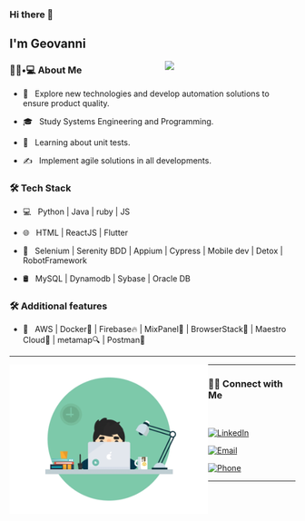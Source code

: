 ### Hi there 👋<h2> I'm Geovanni</h2>

<img align='right' src="https://media.giphy.com/media/M9gbBd9nbDrOTu1Mqx/giphy.gif" width="230">

<h3> 👨🏻•💻 About Me </h3>



- 🤔 &nbsp; Explore new technologies and develop automation solutions to ensure product quality.

- 🎓 &nbsp; Study Systems Engineering and Programming.

- 🌱 &nbsp; Learning about unit tests.

- ✍️ &nbsp;  Implement agile solutions in all developments.



<h3>🛠 Tech Stack</h3>



- 💻 &nbsp; Python | Java | ruby | JS 

- 🌐 &nbsp; HTML   | ReactJS | Flutter

- 🤖 &nbsp; Selenium | Serenity BDD | Appium | Cypress | Mobile dev | Detox | RobotFramework

- 🛢 &nbsp; MySQL | Dynamodb | Sybase | Oracle DB 

<!--



- 🔧 &nbsp; Git | Markdown | Selenium | Tidyverse

- 🖥 &nbsp; Illustrator| Photoshop | InDesign

-->



<h3>🛠 Additional features</h3>

- 🔧 &nbsp; AWS | Docker🐳 | Firebase🔥 | MixPanel📡 | BrowserStack📱 | Maestro Cloud📲 | metamap🔍  | Postman📳

<hr>

<img src="https://github.com/nirala69/nirala69/blob/master/70804f7e25b11f29db904f2fa7b4cd9d.gif" width="350" align='left'>

<hr>

<h3> 🤝🏻 Connect with Me </h3>

<br>



<p align="center">

<a href="https://www.linkedin.com/in/geovanni-quintero-09390192/"><img alt="LinkedIn" src="https://img.shields.io/badge/LinkedIn-Geovanni%20Quintero-blue?style=flat-square&logo=linkedin"></a>

<a href="mailto:yovanni26@gmail.com"><img alt="Email" src="https://img.shields.io/badge/Email-yovanni26@gmail.com-red?style=flat-square&logo=gmail"></a>
  
<a href="#"><img alt="Phone" src="https://img.shields.io/badge/phone-%2B507%206034--0016-orange"></a>
</p>



<hr>



<!--
**gquintero26/gquintero26** is a ✨ _special_ ✨ repository because its `README.md` (this file) appears on your GitHub profile.

Here are some ideas to get you started:

- 🔭 I’m currently working on ...
- 🌱 I’m currently learning ...
- 👯 I’m looking to collaborate on ...
- 🤔 I’m looking for help with ...
- 💬 Ask me about ...
- 📫 How to reach me: ...
- 😄 Pronouns: ...
- ⚡ Fun fact: ...
-->
